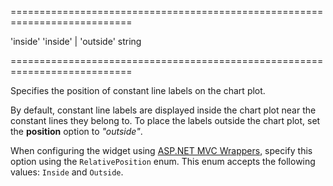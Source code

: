 <!--**
/*-------------------------------------------
    Auto-generated file. Do not modify.
-------------------------------------------

**-->
===========================================================================
<!--default-->'inside'<!--/default-->
<!--acceptValues-->'inside' | 'outside'<!--/acceptValues-->
<!--type-->string<!--/type-->
===========================================================================

<!--shortDescription-->
Specifies the position of constant line labels on the chart plot.
<!--/shortDescription-->

<!--fullDescription-->
By default, constant line labels are displayed inside the chart plot near the constant lines they belong to. To place the labels outside the chart plot, set the **position** option to *"outside"*.

When configuring the widget using [ASP.NET MVC Wrappers](/Documentation/Guide/ASP.NET_MVC_Wrappers/Fundamentals/), specify this option using the `RelativePosition` enum. This enum accepts the following values: `Inside` and `Outside`.
<!--/fullDescription-->